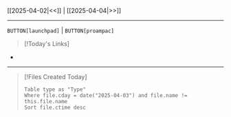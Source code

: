 [[2025-04-02|<<]] | [[2025-04-04|>>]]

---

`BUTTON[launchpad]` | `BUTTON[proampac]`

>[!Today's Links]
 -

---

>[!Files Created Today]
>```dataview
>Table type as "Type"
>Where file.cday = date("2025-04-03") and file.name != this.file.name
>Sort file.ctime desc
>```
